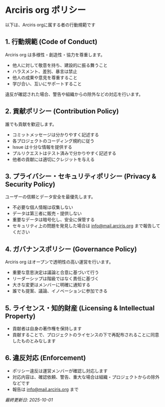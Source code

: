 # Arciris org ポリシー
以下は、Arciris orgに属する者の行動規範です

## 1. 行動規範 (Code of Conduct)
Arciris org は多様性・創造性・協力を尊重します。  
- 他人に対して敬意を持ち、建設的に振る舞うこと  
- ハラスメント、差別、暴言は禁止  
- 他人の成果や意見を尊重すること  
- 学び合い、互いにサポートすること  

違反が確認された場合、警告や組織からの除外などの対応を行います。

## 2. 貢献ポリシー (Contribution Policy)
誰でも貢献を歓迎します。  
- コミットメッセージは分かりやすく記述する  
- 各プロジェクトのコーディング規約に従う  
- Issue は十分な情報を提供する  
- プルリクエストはテスト済みで分かりやすく記述する  
- 他者の貢献には適切にクレジットを与える  

## 3. プライバシー・セキュリティポリシー (Privacy & Security Policy)
ユーザーの信頼とデータ安全を最優先します。  
- 不必要な個人情報は収集しない  
- データは第三者に販売・提供しない  
- 重要なデータは暗号化し、安全に保管する  
- セキュリティ上の問題を発見した場合は [info@mail.arciris.org](mailto:info@mail.arciris.org) まで報告してください  

## 4. ガバナンスポリシー (Governance Policy)
Arciris org はオープンで透明性の高い運営を行います。  
- 重要な意思決定は議論と合意に基づいて行う  
- リーダーシップは階級ではなく責任に基づく  
- 大きな変更はメンバーに明確に通知する  
- 誰でも提案、議論、イノベーションに参加できる  

## 5. ライセンス・知的財産 (Licensing & Intellectual Property)
- 貢献者は自身の著作権を保持します  
- 貢献することで、プロジェクトのライセンスの下で再配布されることに同意したものとみなします  

## 6. 違反対応 (Enforcement)
- ポリシー違反は運営メンバーが確認し対応します  
- 対応内容は、確認依頼、警告、重大な場合は組織・プロジェクトからの除外などです  
- 報告は [info@mail.arciris.org](mailto:info@mail.arciris.org) まで  

_最終更新日: 2025-10-01_
